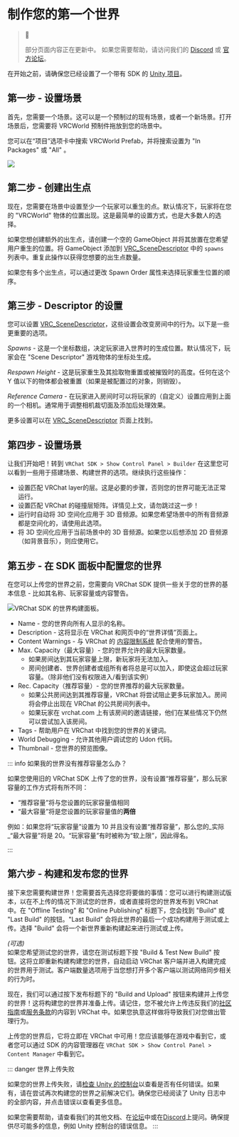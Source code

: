 # 制作您的第一个世界

> 🚧
> 
> 部分页面内容正在更新中。
> 如果您需要帮助，请访问我们的 [Discord](https://discord.gg/vrchat) 或 [官方论坛](https://ask.vrchat.com)。

在开始之前，请确保您已经设置了一个带有 SDK 的 [Unity 项目](/creators.vrchat.com/sdk/)。

## 第一步 - 设置场景

首先，您需要一个场景。这可以是一个预制过的现有场景，或者一个新场景。打开场景后，您需要将 VRCWorld 预制件拖放到您的场景中。

您可以在“项目”选项卡中搜索 VRCWorld Prefab，并将搜索设置为 "In Packages" 或 "All" 。

![](../images/worlds/creating-your-first-world-b1946d4-Unity_4t4quWsgTY.png)

## 第二步 - 创建出生点

现在，您需要在场景中设置至少一个玩家可以重生的点。默认情况下，玩家将在您的 "VRCWorld" 物体的位置出现。这是最简单的设置方式，也是大多数人的选择。

如果您想创建额外的出生点，请创建一个空的 GameObject 并将其放置在您希望用户重生的位置。将 GameObject 添加到 [VRC_SceneDescriptor](./components/vrc_scenedescriptor.md) 中的 `spawns` 列表中。重复此操作以获得您想要的出生点数量。

如果您有多个出生点，可以通过更改 Spawn Order 属性来选择玩家重生位置的顺序。

## 第三步 - Descriptor 的设置

您可以设置 [VRC_SceneDescriptor](./components/vrc_scenedescriptor.md)，这些设置会改变房间中的行为。以下是一些更重要的选项。

_Spawns_ - 这是一个坐标数组，决定玩家进入世界时的生成位置。默认情况下，玩家会在 "Scene Descriptor" 游戏物体的坐标处生成。

_Respawn Height_ - 这是玩家重生及其拾取物重置或被摧毁时的高度。任何在这个 Y 值以下的物体都会被重置（如果是被配置过的对象，则销毁）。

_Reference Camera_ - 在玩家进入房间时可以将玩家的（自定义）设置应用到上面的一个相机。通常用于调整相机裁切面及添加后处理效果。

更多设置可以在 [VRC_SceneDescriptor](./components/vrc_scenedescriptor.md) 页面上找到。

## 第四步 - 设置场景

让我们开始吧！转到 `VRChat SDK > Show Control Panel > Builder` 在这里您可以看到一些用于搭建场景、构建世界的选项。继续执行这些操作：

- 设置匹配 VRChat layer的层。这是必要的步骤，否则您的世界可能无法正常运行。
- 设置匹配 VRChat 的碰撞层矩阵。详情见上文，请勿跳过这一步！
- 运行时自动将 3D 空间化应用于 3D 音频源。如果您希望场景中的所有音频源都是空间化的，请使用此选项。
- 将 3D 空间化应用于当前场景中的 3D 音频源。如果您以后想添加 2D 音频源（如背景音乐），则应使用它。

## 第五步 - 在 SDK 面板中配置您的世界

在您可以上传您的世界之前，您需要向 VRChat SDK 提供一些关于您的世界的基本信息 - 比如其名称、玩家容量或内容警告。

![VRChat SDK 的世界构建面板。](../images/worlds/build-panel-worlds-2023.png)

- Name - 您的世界向所有人显示的名称。
- Description - 这将显示在 VRChat 和网页中的“世界详情”页面上。
- Content Warnings - 与 VRChat 的 [内容限制系统](https://hello.vrchat.com/blog/content-gating) 配合使用的警告。
- Max. Capacity（最大容量）- 您的世界允许的最大玩家数量。
  - 如果房间达到其玩家容量上限，新玩家将无法加入。
  - 房间创建者、世界创建者或组所有者将总是可以加入，即使这会超过玩家容量。（除非他们没有权限进入/看到该实例）
- Rec. Capacity（推荐容量）- 您的世界推荐的最大玩家数量。
  - 如果公共房间达到其推荐容量，VRChat 将尝试阻止更多玩家加入。房间将会停止出现在 VRChat 的公共房间列表中。
  - 如果玩家在 vrchat.com 上有该房间的邀请链接，他们在某些情况下仍然可以尝试加入该房间。
- Tags - 帮助用户在 VRChat 中找到您的世界的关键词。
- World Debugging - 允许其他用户调试您的 Udon 代码。
- Thumbnail - 您世界的预览图像。

::: info 如果我的世界没有推荐容量怎么办？

如果您使用旧的 VRChat SDK 上传了您的世界，没有设置“推荐容量”，那么玩家容量的工作方式将有所不同：

 - “推荐容量”将与您设置的玩家容量值相同
 - “最大容量”将是您设置的玩家容量值的**两倍**
 
 例如：如果您将“玩家容量”设置为 10 并且没有设置“推荐容量”，那么您的_实际_“最大容量”将是 20。“玩家容量”有时被称为“软上限”，因此得名。

:::

## 第六步 - 构建和发布您的世界

接下来您需要构建世界！您需要首先选择您将要做的事情：您可以进行构建测试版本，以在不上传的情况下测试您的世界，或者直接将您的世界发布到 VRChat 中。在 "Offline Testing" 和 "Online Publishing" 标题下，您会找到 "Build" 或 "Last Build" 的按钮。"Last Build" 会将此世界的最后一个成功构建用于测试或上传。选择 "Build" 会将一个新世界重新构建起来进行测试或上传。 

_(可选)_  
如果您希望测试您的世界，请您在测试标题下按 "Build & Test New Build" 按钮。这将立即重新构建构建您的世界，自动启动 VRChat 客户端并进入构建完成的世界用于测试。客户端数量选项用于当您想打开多个客户端以测试网络同步相关的行为时。

现在，我们可以通过按下发布标题下的 "Build and Upload" 按钮来构建并上传您的世界！这将构建您的世界并准备上传。请记住，您不被允许上传违反我们的[社区指南](https://vrchat.com/community-guidelines)或[服务条款](https://vrchat.com/legal)的内容到 VRChat 中。如果您执意这样做将导致我们对您做出管理行为。

上传您的世界后，它将立即在 VRChat 中可用！您应该能够在游戏中看到它，或者您可以通过 SDK 的内容管理器在 `VRChat SDK > Show Control Panel > Content Manager` 中看到它。

::: danger 世界上传失败

如果您的世界上传失败，请[检查 Unity 的控制台](https://docs.unity3d.com/Manual/Console.html)以查看是否有任何错误。如果有，请在尝试再次构建您的世界之前解决它们。确保您已经阅读了 Unity 日志中的全部内容，并点击错误以查看更多信息。

如果您需要帮助，请查看我们的其他文档、在[论坛](https://ask.vrchat.com/)中或在[Discord](https://discord.com/invite/vrchat)上提问。确保提供尽可能多的信息，例如 Unity 控制台的错误信息。
:::
